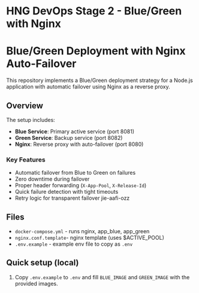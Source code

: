 # HNG DevOps Stage 2 - Blue/Green with Nginx

# Blue/Green Deployment with Nginx Auto-Failover

This repository implements a Blue/Green deployment strategy for a Node.js application with automatic failover using Nginx as a reverse proxy.

## Overview

The setup includes:
- **Blue Service**: Primary active service (port 8081)
- **Green Service**: Backup service (port 8082)
- **Nginx**: Reverse proxy with auto-failover (port 8080)

### Key Features
- Automatic failover from Blue to Green on failures
- Zero downtime during failover
- Proper header forwarding (`X-App-Pool`, `X-Release-Id`)
- Quick failure detection with tight timeouts
- Retry logic for transparent failover
jie-aafi-ozz

## Files
- `docker-compose.yml` - runs nginx, app_blue, app_green
- `nginx.conf.template`- nginx template (uses $ACTIVE_POOL)
- `.env.example` - example env file to copy as `.env`

## Quick setup (local)
1. Copy `.env.example` to `.env` and fill `BLUE_IMAGE` and `GREEN_IMAGE` with the provided images.
